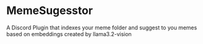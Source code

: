 # MemeSugesstor
A Discord Plugin that indexes your meme folder and suggest to you memes based on embeddings created by llama3.2-vision
